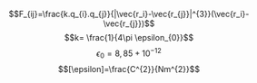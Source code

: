 $$F_{ij}=\frac{k.q_{i}.q_{j}}{|\vec{r_i}-\vec{r_{j}}|^{3}}(\vec{r_i}-\vec{r_{j}})$$
$$k= \frac{1}{4\pi \epsilon_{0}}$$
$$\epsilon_{0} = 8,85+10^{-12}$$
$$[\epsilon]=\frac{C^{2}}{Nm^{2}}$$